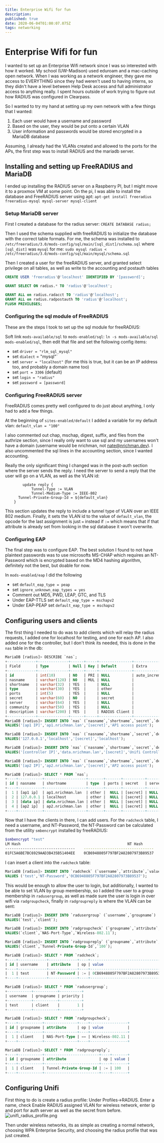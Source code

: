```yaml
---
title: Enterprise Wifi for fun
description: 
published: true
date: 2020-06-04T01:00:07.075Z
tags: networking
---
```


# Enterprise Wifi for fun
I wanted to set up an Enterprise Wifi network since I was so interested with how it worked.  My school (UW-Madison) used eduroam and a mac-caching open network.  When I was working as a network engineer, they gave me access to EVERYTHING since they had weren't used to having interns, so they didn't have a level between Help Desk access and full administrator access to anything really.  I spent hours outside of work trying to figure out how RADIUS was configured in Clearpass. 

So I wanted to try my hand at setting up my own network with a few things that I wanted:

1. Each user would have a username and password
2. Based on the user, they would be put onto a certain VLAN
3. User information and passwords would be stored encrypted in a MariaDB database

Assuming, I already had the VLANs created and allowed to the ports for the APs, the first step was to install RADIUS and the mariadb server.

## Installing and setting up FreeRADIUS and MariaDB
I ended up installing the RADIUS server on a Raspberry PI, but I might move it to a proxmox VM at some point.  On the pi, I was able to install the database and FreeRADIUS server using apt: `apt-get install freeradius freeradius-mysql mysql-server mysql-client`

### Setup MariaDB server
First I created a database for the radius server: `CREATE DATABASE radius;`

Then I used the schema supplied with freeRADIUS to initialize the database with the correct table formats.  For me, the schema was installed to `/etc/freeradius/3.0/mods-config/sql/main/[sql_dist]/schema.sql` where `[sql_dist]` was `mysql` for me: `sudo mysql radius < /etc/freeradius/3.0/mods-config/sql/main/mysql/schema.sql`

Then I created a user for the freeRADIUS server, and granted select privilege on all tables, as well as write to the accounting and postauth tables
```sql
CREATE USER 'freeradius'@'localhost' IDENTIFIED BY '[password]';

GRANT SELECT ON radius.* TO 'radius'@'localhost';

GRANT ALL on radius.radacct TO 'radius'@'localhost';
GRANT ALL on radius.radpostauth TO 'radius'@'localhost';
FLUSH PRIVILEGES;
```

### Configuring the sql module of FreeRADIUS
These are the steps I took to set up the sql module for freeRADIUS:

Soft link `mods-available/sql` to `mods-enabled/sql`: `ln -s mods-available/sql mods-enabled/sql`, then edit that file and set the following config items:
* set `driver = "rlm_sql_mysql"`
* set `dialect` = "mysql"`
* set `server = "localhost"` (for me this is true, but it can be an IP address too, and probably a domain name too)
* set `port = 3306` (default)
* set `login = "radius"`
* set `password = [password]`

### Configuring FreeRADIUS server
FreeRADIUS comes pretty well configured to do just about anything, I only had to add a few things.

At the beginning of `sites-enabled/default` I added a variable for my default vlan: `default_vlan = "100"`

I also commented out chap, mschap, digest, suffix, and files from the authrize section, since I really only want to use sql and my usernames won't have a domain (username would be nrichman, not nate@nrichman.dev).  I also uncommented the sql lines in the accounting section, since I wanted accounting.

Really the only significant thing I changed was in the post-auth section where the server sends the reply.  I need the server to send a reply that the user will go on a VLAN, as well as the VLAN id:
```
		update reply {
			Tunnel-Type := VLAN
			Tunnel-Medium-Type := IEEE-802
      Tunnel-Private-Group-Id = ${default_vlan}
	}
```

This section updates the reply to include a tunnel type of VLAN over an IEEE 802 medium.  Finally, it sets the VLAN id to the value of `default_vlan`, the opcode for the last assignment is just `=` instead if `:=` which means that if that attribute is already set from looking in the sql database it won't overwrite.

### Configuring EAP
The final step was to configure EAP.  The best solution I found to not have plaintext passwords was to use microsofts MS-CHAP which requires an NT-Password which is encrypted based on the MD4 hashing algorithm, definitely not the best, but doable for now.

In `mods-enabled/eap` I did the following
* set `default_eap_type = peap`
* set `ignore_unknown_eap_types = yes`
* Comment out MD5, PWD, LEAP, GTC, and TLS
* Under EAP-TTLS set `default_eap_type = mschapv2`
* Under EAP-PEAP set `default_eap_type = mschapv2`

## Configuring users and clients
The first thing I needed to do was to add clients which will relay the radius requests, I added one for localhost for testing, and one for each AP.  I also added one for the controller, but I don't think its needed, this is done in the `nas` table in the db:
```sql
MariaDB [radius]> DESCRIBE `nas`;
+-------------+--------------+------+-----+---------------+----------------+
| Field       | Type         | Null | Key | Default       | Extra          |
+-------------+--------------+------+-----+---------------+----------------+
| id          | int(10)      | NO   | PRI | NULL          | auto_increment |
| nasname     | varchar(128) | NO   | MUL | NULL          |                |
| shortname   | varchar(32)  | YES  |     | NULL          |                |
| type        | varchar(30)  | YES  |     | other         |                |
| ports       | int(5)       | YES  |     | NULL          |                |
| secret      | varchar(60)  | NO   |     | secret        |                |
| server      | varchar(64)  | YES  |     | NULL          |                |
| community   | varchar(50)  | YES  |     | NULL          |                |
| description | varchar(200) | YES  |     | RADIUS Client |                |
+-------------+--------------+------+-----+---------------+----------------+
MariaDB [radius]> INSERT INTO `nas` (`nasname`,`shortname`,`secret`,`description`)
VALUES('[ap1 IP]','ap1.nrichman.lan','[secret]','AP1 access point');

MariaDB [radius]> INSERT INTO `nas` (`nasname`,`shortname`,`secret`,`description`)
VALUES('127.0.0.1','localhost','[secret]','localhost');

MariaDB [radius]> INSERT INTO `nas` (`nasname`,`shortname`,`secret`,`description`)
VALUES('[controller IP]','data.nrichman.lan','[secret]','Unifi Controller');

MariaDB [radius]> INSERT INTO `nas` (`nasname`,`shortname`,`secret`,`description`)
VALUES('[ap2 IP]','ap2.nrichman.lan','[secret]','AP2 access point');

MariaDB [radius]> SELECT * FROM `nas`;
+----+-----------+-------------------+-------+-------+----------+--------+-----------+------------------+
| id | nasname   | shortname         | type  | ports | secret   | server | community | description      |
+----+-----------+-------------------+-------+-------+----------+--------+-----------+------------------+
|  1 | [ap1 ip]  | ap1.nrichman.lan  | other |  NULL | [secret] | NULL   | NULL      | AP1 access point |
|  2 | 127.0.0.1 | localhost         | other |  NULL | [secret] | NULL   | NULL      | localhost        |
|  3 | [data ip] | data.nrichman.lan | other |  NULL | [secret] | NULL   | NULL      | Unifi Controller |
|  4 | [ap2 ip]  | ap2.nrichman.lan  | other |  NULL | [secret] | NULL   | NULL      | AP2 access point |
+----+-----------+-------------------+-------+-------+----------+--------+-----------+------------------+
```

Now that I have the clients in there, I can add users.  For the `radcheck` table, I need a username, and NT-Password, the NT-Password can be calculated from the utility `smbencrypt` installed by freeRADIUS:
```bash
$smbencrypt "test"
LM Hash			 										NT Hash
--------------------------------	--------------------------------
01FC5A6BE7BC6929AAD3B435B51404EE	0CB6948805F797BF2A82807973B89537
```

I can insert a client into the `radcheck` table:
```sql
MariaDB [radius]> INSERT INTO `radcheck` (`username`,`attribute`,`value`) 
VALUES ('test','NT-Password','0CB6948805F797BF2A82807973B89537');
```
This would be enough to allow the user to login, but additionally, I wanted to be able to set VLAN by group membership, so I added the user to a group membership in `radusergroup`, as well as made sure the user is login in over wifi via `radgroupcheck`, finally in `radgroupreply` is where the VLAN can be sent:
```sql
MariaDB [radius]> INSERT INTO `radusergroup` (`username`,`groupname`)
VALUES(`test`,`client`);

MariaDB [radius]> INSERT INTO `radgroupcheck` (`groupname`,`attribute`,`value`)
VALUES(`client`,`NAS-Port-Type`,`Wireless-802.11`);

MariaDB [radius]> INSERT INTO `radgroupreply` (`groupname`,`attribute`,`value`)
VALUES(`client`,`Tunnel-Private-Group-Id`,`100`);

MariaDB [radius]> SELECT * FROM `radcheck`;
+----+-------------+-------------+----+----------------------------------+
| id | username    | attribute   | op | value                            |
+----+-------------+-------------+----+----------------------------------+
|  1 | test        | NT-Password | := | 0CB6948805F797BF2A82807973B89537 |
+----+-------------+-------------+----+----------------------------------+

MariaDB [radius]> SELECT * FROM `radusergroup`;
+-----------+-----------+----------+
| username  | groupname | priority |
+-----------+-----------+----------+
| test      | client    |        1 |
+-----------+-----------+----------+

MariaDB [radius]> SELECT * FROM `radgroupcheck`;
+----+-----------+---------------+----+-----------------+
| id | groupname | attribute     | op | value           |
+----+-----------+---------------+----+-----------------+
|  1 | client    | NAS-Port-Type | == | Wireless-802.11 |
+----+-----------+---------------+----+-----------------+

MariaDB [radius]> SELECT * FROM `radgroupreply`;
+----+-----------+-------------------------+----+-------+
| id | groupname | attribute               | op | value |
+----+-----------+-------------------------+----+-------+
|  1 | client    | Tunnel-Private-Group-Id | := | 100   |
+----+-----------+-------------------------+----+-------+
```

## Configuring Unifi
First thing to do is create a radius profile:
Under Profiles->RADIUS.  Enter a name, check Enable RADIUS assigned VLAN for wireless network, enter ip and port for auth server as well as the secret from before.
![unifi_radius_profile.png](/unifi_radius_profile.png)

Then under wireless networks, its as simple as creating a normal network, choosing WPA Enterprise Security, and choosing the radius profile that was just created.




